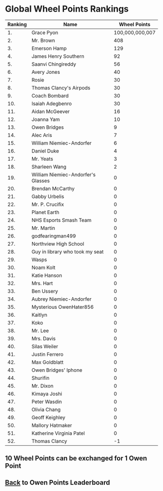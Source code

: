 # Global Wheel Points Rankings

|Ranking|Name|Wheel Points|
| ----------- | ----------- | ----------- |
|1.|Grace Pyon|100,000,000,007|
|2.|Mr. Brown|408|
|3.|Emerson Hamp|129|
|4.|James Henry Southern|92|
|5.|Saanvi Chingireddy|56|
|6.|Avery Jones|40|
|7.|Rosie|30|
|8.|Thomas Clancy's Airpods|30|
|9.|Coach Bombard|30|
|10.|Isaiah Adegbenro|30|
|11.|Aidan McGeever|16|
|12.|Joanna Yam|10|
|13.|Owen Bridges|9|
|14.|Alec Aris|7|
|15.|William Niemiec-Andorfer|6|
|16.|Daniel Duke|4|
|17.|Mr. Yeats|3|
|18.|Sharleen Wang|2|
|19.|William Niemiec-Andorfer's Glasses|0|
|20.|Brendan McCarthy|0|
|21.|Gabby Urbelis|0|
|22.|Mr. P. Crucifix|0|
|23.|Planet Earth|0|
|24.|NHS Esports Smash Team|0|
|25.|Mr. Martin|0|
|26.|godfearingman499|0|
|27.|Northview High School|0|
|28.|Guy in library who took my seat|0|
|29.|Wasps|0|
|30.|Noam Kolt|0|
|31.|Katie Hanson|0|
|32.|Mrs. Hart|0|
|33.|Ben Ussery|0|
|34.|Aubrey Niemiec-Andorfer|0|
|35.|Mysterious OwenHater856|0|
|36.|Kaitlyn|0|
|37.|Koko|0|
|38.|Mr. Lee|0|
|39.|Mrs. Davis|0|
|40.|Silas Weiler|0|
|41.|Justin Ferrero|0|
|42.|Max Goldblatt|0|
|43.|Owen Bridges' Iphone|0|
|44.|Shurifin|0|
|45.|Mr. Dixon|0|
|46.|Kimaya Joshi|0|
|47.|Peter Wasdin|0|
|48.|Olivia Chang|0|
|49.|Geoff Keighley|0|
|50.|Mallory Hatmaker|0|
|51.|Katherine Virginia Patel|0|
|52.|Thomas Clancy|-1|

## 10 Wheel Points can be exchanged for 1 Owen Point

## [Back](../) to Owen Points Leaderboard